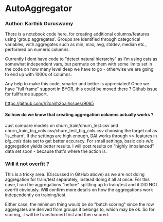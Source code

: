 # AutoAggregator
### Author: Karthik Guruswamy

There is a notebook code here, for creating additional columns/features using 'group aggregates'. Groups are identified through categorical variables, with aggregates such as min, max, avg, stddev, median etc., performed on numeric columns. 

Currently I dont have code to "detect natural hierarchy" as I'm using cats as somewhat independent vars, but permute on them with some limits set in the code on how many level deep we have to go - otherwise we are going to end up with 1000s of columns.

Any help to make this code, smarter and better is appreciated! Once we have "full frame" support in BYOR, this could be moved there ? Github issue for fullframe support.

https://github.com/h2oai/h2oai/issues/9065

#### So how do we know that creating aggregation columns actually works ?

Just compare models on churn_train/churn_test.csv and churn_train_big_cols.csv/churn_test_big_cols.csv choosing the target col as 'is_churn'. If the settings are high enough, DAI works through >> features in *big_cols* data set to get better accuracy. For small settings, basic cols w/o aggregation yields better results. I will post results on "highly imbalanced" data set soon - because that's where the action is.

### Will it not overfit ?
This is a tricky area. (Discussed in GitHub above) as we are not doing aggregation for train/test separately, instead doing it all at once. For this case, I ran the aggregations "before" splitting up to train/test and it DID NOT overfit obviously. Will confirm more details on how the aggregations work independently on training/test.

Either case, the minimum thing would be do "batch scoring" since the row aggregates are derived from groups it belongs to, which may be ok. So for scoring, it will be transformed first and then scored.

